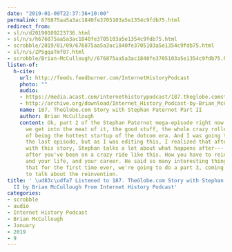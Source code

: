 ```yaml
---
date: "2019-01-09T22:37:36+10:00"
permalink: 676875aa5a3ac1840fe3705103a5e1354c9fdb75.html
redirect_from:
- sl/n/d20190109223736.html
- sl/n/s/h676875aa5a3ac1840fe3705103a5e1354c9fdb75.html
- scrobble/2019/01/09/676875aa5a3ac1840fe3705103a5e1354c9fdb75.html
- sl/n/s/ZPSgqaTmf07.html
- scrobble/Brian-McCullough//676875aa5a3ac1840fe3705103a5e1354c9fdb75.html
listen-of:
  h-cite:
    url: http://feeds.feedburner.com/InternetHistoryPodcast
    photo: ""
    audio:
    - https://media.acast.com/internethistorypodcast/187.theglobe.comstorywithstephanpaternotpartii/media.mp3
    - http://archive.org/download/Internet_History_Podcast-by-Brian_McCullough/187_TheGlobecom_Story_with_Stephan_Paternot_Part_II.mp3
    name: 187. TheGlobe.com Story with Stephan Paternot Part II
    author: Brian McCullough
    content: Ok, part 2 of the Stephan Paternot mega-episode right now. This is where
      we get into the meat of it, the good stuff, the whole crazy roller coaster ride
      of being the hottest startup of the dotcom era. And I was going to make this
      the last episode, but as I was editing this, I realized that after we get done
      with this story, Stephan talks a lot about what happens after--- what happens
      after you've been on a crazy ride like this. How you have to reinvent yourself,
      and your life, and your career. He said so many interesting things about that,
      that for the first time ever, we're going to do a part 3, coming in two weeks,
      to talk about the reinvention.
title: ' \ud83c\udfa7 Listened to 187. TheGlobe.com Story with Stephan Paternot Part
  II by Brian McCullough From Internet History Podcast'
categories:
- scrobble
- audio
- Internet History Podcast
- Brian McCullough
- January
- 2019
- 9
---
```


